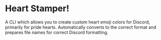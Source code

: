 # Heart Stamper!
A CLI which allows you to create custom heart emoji colors for 
Discord, primarily for pride hearts. Automatically converts to the 
correct format and prepares file names for correct Discord formatting.